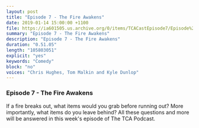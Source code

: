 ```yaml
---
layout: post
title: "Episode 7 - The Fire Awakens"
date: 2019-01-14 15:00:00 +1100
file: https://ia601505.us.archive.org/0/items/TCACastEpisode7/Episode%207.mp3
summary: "Episode 7 - The Fire Awakens"
description: "Episode 7 - The Fire Awakens"
duration: "0.51.05"
length: "105803051"
explicit: "yes"
keywords: "Comedy"
block: "no"
voices: "Chris Hughes, Tom Malkin and Kyle Dunlop"
---
```


### Episode 7 - The Fire Awakens

If a fire breaks out, what items would you grab before running out? More importantly, what items do you leave behind? All these questions and more will be answered in this week's episode of The TCA Podcast.
